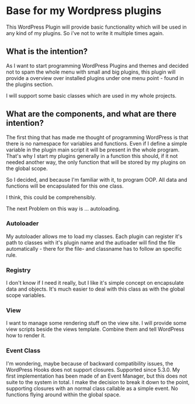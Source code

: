 # Base for my Wordpress plugins

This WordPress Plugin will provide basic functionality which will be used in any kind of my plugins.
So i've not to write it multiple times again.

## What is the intention?

As I want to start programming WordPress Plugins and themes and decided not
to spam the whole menu with small and big plugins, this plugin will provide
a overview over installed plugins under one menu point - found in the plugins
section.

I will support some basic classes which are used in my whole projects.

## What are the components, and what are there intention?

The first thing that has made me thought of programming WordPress is
that there is no namespace for variables and functions. Even if I define
a simple variable in the plugin main script it will be present in the
whole program. That's why I start my plugins generally in a function
this should, if it not needed another way, the only function that will be
stored by my plugins on the global scope.

So I decided, and because I'm familiar with it, to program OOP. All data 
and functions will be encapsulated for this one class.

I think, this could be comprehensibly.

The next Problem on this way is ... autoloading.

### Autoloader

My autoloader allows me to load my classes. Each plugin can register it's 
path to classes with it's plugin name and the autloader will find the
file automatically - there for the file- and classname has to follow an specific
rule.

### Registry

I don't know if I need it really, but I like it's simple concept on 
encapsulate data and objects. It's much easier to deal with this class
as with the global scope variables.

### View

I want to manage some rendering stuff on the view site. I will provide some
view scripts beside the views template. Combine them and tell WordPress how 
to render it.

### Event Class

I'm wondering, maybe because of backward compatibility issues, the WordPress
Hooks does not support closures. Supported since 5.3.0.
My first implementation has been made of an Event Manager, but this does
not suite to the system in total. I make the decision to break it down
to the point, supporting closures with an normal class callable as a simple
event. No functions flying around within the global space.